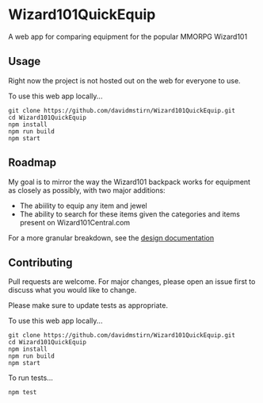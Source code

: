 # Wizard101QuickEquip
A web app for comparing equipment for the popular MMORPG Wizard101

## Usage
Right now the project is not hosted out on the web for everyone to use.

To use this web app locally...

```
git clone https://github.com/davidmstirn/Wizard101QuickEquip.git
cd Wizard101QuickEquip
npm install
npm run build
npm start
```

## Roadmap
My goal is to mirror the way the Wizard101 backpack works for equipment as closely as possibly, with two major additions:
* The abiility to equip any item and jewel
* The ability to search for these items given the categories and items present on Wizard101Central.com

For a more granular breakdown, see the [design documentation](DESIGN.md)

## Contributing
Pull requests are welcome. For major changes, please open an issue first to discuss what you would like to change.

Please make sure to update tests as appropriate.

To use this web app locally...

```
git clone https://github.com/davidmstirn/Wizard101QuickEquip.git
cd Wizard101QuickEquip
npm install
npm run build
npm start
```

To run tests...

```
npm test
```
